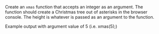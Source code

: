   Create an `xmas` function that accepts an integer
  as an argument. The function should create a Christmas
  tree out of asterisks in the browser console. The 
  height is whatever is passed as an argument to the 
  function.
  
  Example output with argument value of 5 (i.e. xmas(5);)
